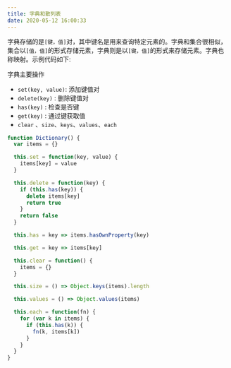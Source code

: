 ```yaml
---
title: 字典和散列表
date: 2020-05-12 16:00:33
---
```


字典存储的是`[键，值]`对，其中键名是用来查询特定元素的。字典和集合很相似，集合以`[值，值]`的形式存储元素，字典则是以`[键，值]`的形式来存储元素。字典也称映射。示例代码如下:

字典主要操作

- `set(key, value)`: 添加键值对
- `delete(key)` : 删除键值对
- `has(key)` : 检查是否键
- `get(key)` : 通过键获取值
- `clear` 、`size`、`keys`、`values`、`each`

```js
function Dictionary() {
  var items = {}

  this.set = function(key, value) {
    items[key] = value
  }

  this.delete = function(key) {
    if (this.has(key)) {
      delete items[key]
      return true
    }
    return false
  }

  this.has = key => items.hasOwnProperty(key)

  this.get = key => items[key]

  this.clear = function() {
    items = {}
  }

  this.size = () => Object.keys(items).length

  this.values = () => Object.values(items)

  this.each = function(fn) {
    for (var k in items) {
      if (this.has(k)) {
        fn(k, items[k])
      }
    }
  }
}
```
